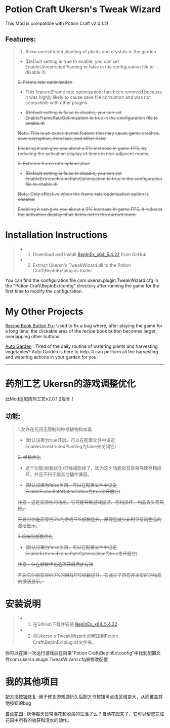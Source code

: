 # Potion Craft Ukersn's Tweak Wizard
This Mod is compatible with Potion Craft v2.0.1.2!

## Features:
> 1. Allow unrestricted planting of plants and crystals in the garden
> *  (Default setting is true to enable, you can set EnableUnrestrictedPlanting to false in the configuration file to disable it)
>
> ~~2. Frame rate optimization~~
> 
> * This feature(Frame rate optimization) has been removed because it was highly likely to cause save file corruption and was not compatible with other plugins.
> 
> *  ~~(Default setting is false to disable, you can set EnableFrameRateOptimization to true in the configuration file to enable it)~~
>
> ~~Note: This is an experimental feature that may cause game crashes, save corruption, item loss, and other risks.~~
>
> ~~Enabling it can give you about a 5% increase in game FPS, by reducing the activation display of items in non-adjacent rooms.~~
>
> ~~3. Extreme frame rate optimization~~
>
> *  ~~(Default setting is false to disable, you can set EnableExtremeFrameRateOptimization to true in the configuration file to enable it)~~
>
> ~~Note: Only effective when the frame rate optimization option is enabled~~
>
> ~~Enabling it can give you about a 9% increase in game FPS, it reduces the activation display of all items not in the current room.~~
>


# Installation Instructions
> * 1. Download and install [BepInEx_x64_5.4.22][0] from GitHub
> * 2. Extract Ukersn's TweakWizard.dll to the Potion Craft\BepInEx\plugins folder.

You can find the configuration file com.ukersn.plugin.TweakWizard.cfg in the "Potion Craft\BepInEx\config" directory after running the game for the first time to modify the configuration.

# My Other Projects
[Recipe Book Button Fix][1]: Used to fix a bug where, after playing the game for a long time, the clickable area of the recipe book button becomes larger, overlapping other buttons.

[Auto Garden][2] : Tired of the daily routine of watering plants and harvesting vegetables? Auto Garden is here to help. It can perform all the harvesting and watering actions in your garden for you.



-----


# 药剂工艺 Ukersn的游戏调整优化
此Mod适配药剂工艺v2.0.1.2版本！



## 功能: 
> 1.允许在花园无限制的种植植物和水晶
> *  (默认设置为true开启，可以在配置文件中设定EnableUnrestrictedPlanting为false来关闭它)
> 
> ~~2. 帧数优化~~
> 
> * 这个功能(帧数优化)已经被砍掉了，因为这个功能及其容易导致存档损坏，并且不利于跟其他插件兼容。
> 
> *  ~~(默认设置为false关闭，可以在配置文件中设定EnableFrameRateOptimization为true来开启它)~~
> 
> ~~注意：这是实验性的功能，它可能导致游戏崩溃、存档损坏、物品丢失等风险。~~
> 
> ~~开启它你能获得约5%的游戏FPS帧数提升，原理是减少非相邻房间物品的激活显示。~~
>
> ~~3.极端的帧数优化~~
> *  ~~(默认设置为false关闭，可以在配置文件中设定EnableExtremeFrameRateOptimization为true来开启它)~~
> 
> ~~注意：仅在帧数优化选项开启后才有效~~
> 
> ~~开启它你能获得约9%的游戏FPS帧数提升，它减少了所有非本房间的物品的激活显示。~~
> 


# 安装说明
> * 1. 在GitHub下载并安装 [BepInEx_x64_5.4.22][0]
> * 2. 将Ukersn's TweakWizard.dll解压到Potion Craft\BepInEx\plugins文件夹。



你可以在第一次运行游戏后在目录"Potion Craft\BepInEx\config"中找到配置文件com.ukersn.plugin.TweakWizard.cfg来修改配置

# 我的其他项目
[配方书按钮修复][1] :用于修复游戏游玩久后配方书按钮可点击区域变大，从而覆盖其他按钮的bug

[自动花园][2] : 厌倦每天日常浇花和收菜的生活了么？自动花园来了，它可以帮您完成花园中所有的收获和浇水的动作。


[0]: https://github.com/BepInEx/BepInEx/releases
[1]: https://github.com/ukersn/PotionCraftOpenRecipeButtonFix
[2]: https://github.com/ukersn/PotionCraftAutoGarden